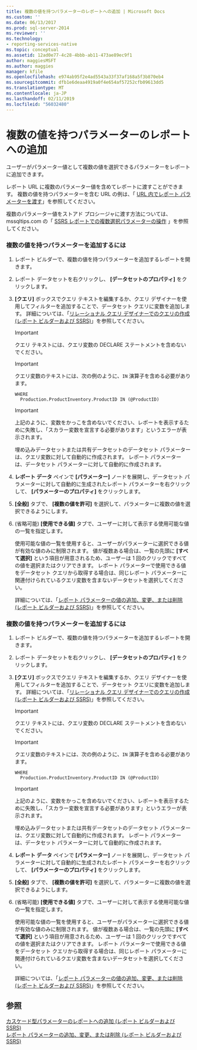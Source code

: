 ```yaml
---
title: 複数の値を持つパラメーターのレポートへの追加 | Microsoft Docs
ms.custom: ''
ms.date: 06/13/2017
ms.prod: sql-server-2014
ms.reviewer: ''
ms.technology:
- reporting-services-native
ms.topic: conceptual
ms.assetid: 12ad0e77-4c28-4bbb-ab11-473ae89ec9f1
author: maggiesMSFT
ms.author: maggies
manager: kfile
ms.openlocfilehash: e974ab95f2e4ad5543a33f37af168a5f3b870eb4
ms.sourcegitcommit: dfb1e6deaa4919a0f4e654af57252cfb09613dd5
ms.translationtype: MT
ms.contentlocale: ja-JP
ms.lasthandoff: 02/11/2019
ms.locfileid: "56032480"
---
```

# <a name="add-a-multi-value-parameter-to-a-report"></a>複数の値を持つパラメーターのレポートへの追加
  ユーザーがパラメーター値として複数の値を選択できるパラメーターをレポートに追加できます。  
  
 レポート URL に複数のパラメーター値を含めてレポートに渡すことができます。 複数の値を持つパラメーターを含む URL の例は、「 [URL 内でレポート パラメーターを渡す](../pass-a-report-parameter-within-a-url.md)」を参照してください。  
  
 複数のパラメーター値をストアド プロシージャに渡す方法については、mssqltips.com の「 [SSRS レポートでの複数選択パラメーターの操作](https://go.microsoft.com/fwlink/?LinkId=321529) 」を参照してください。  
  
### <a name="to-add-a-multi-value-parameter"></a>複数の値を持つパラメーターを追加するには  
  
1.  レポート ビルダーで、複数の値を持つパラメーターを追加するレポートを開きます。  
  
2.  レポート データセットを右クリックし、 **[データセットのプロパティ]** をクリックします。  
  
3.  **[クエリ]** ボックスでクエリ テキストを編集するか、クエリ デザイナーを使用してフィルターを追加することで、データセット クエリに変数を追加します。 詳細については、「[リレーショナル クエリ デザイナーでのクエリの作成 &#40;レポート ビルダーおよび SSRS&#41;](../report-data/build-a-query-in-the-relational-query-designer-report-builder-and-ssrs.md)」を参照してください。  
  
    > [!IMPORTANT]  
    >  クエリ テキストには、クエリ変数の DECLARE ステートメントを含めないでください。  
  
    > [!IMPORTANT]  
    >  クエリ変数のテキストには、次の例のように、`IN` 演算子を含める必要があります。  
  
    ```  
    WHERE  
      Production.ProductInventory.ProductID IN (@ProductID)  
    ```  
  
    > [!IMPORTANT]  
    >  上記のように、変数をかっこを含めないでください、レポートを表示するために失敗し、「スカラー変数を宣言する必要があります」というエラーが表示されます。  
  
     埋め込みデータセットまたは共有データセットのデータセット パラメーターは、クエリ変数に対して自動的に作成されます。 レポート パラメーターは、データセット パラメーターに対して自動的に作成されます。  
  
4.  **レポート データ** ペインで **[パラメーター]** ノードを展開し、データセット パラメーターに対して自動的に生成されたレポート パラメーターを右クリックして、 **[パラメーターのプロパティ]** をクリックします。  
  
5.  **[全般]** タブで、 **[複数の値を許可]** を選択して、パラメーターに複数の値を選択できるようにします。  
  
6.  (省略可能) **[使用できる値]** タブで、ユーザーに対して表示する使用可能な値の一覧を指定します。  
  
     使用可能な値の一覧を使用すると、ユーザーがパラメーターに選択できる値が有効な値のみに制限されます。 値が複数ある場合は、一覧の先頭に **[すべて選択]** という項目が用意されるため、ユーザーは 1 回のクリックですべての値を選択またはクリアできます。 レポート パラメーターで使用できる値をデータセット クエリから取得する場合は、同じレポート パラメーターに関連付けられているクエリ変数を含まないデータセットを選択してください。  
  
     詳細については、「[レポート パラメーターの値の追加、変更、または削除 &#40;レポート ビルダーおよび SSRS&#41;](add-change-or-delete-available-values-for-a-report-parameter.md)」を参照してください。  
  
### <a name="to-add-a-multi-value-parameter"></a>複数の値を持つパラメーターを追加するには  
  
1.  レポート ビルダーで、複数の値を持つパラメーターを追加するレポートを開きます。  
  
2.  レポート データセットを右クリックし、 **[データセットのプロパティ]** をクリックします。  
  
3.  **[クエリ]** ボックスでクエリ テキストを編集するか、クエリ デザイナーを使用してフィルターを追加することで、データセット クエリに変数を追加します。 詳細については、「[リレーショナル クエリ デザイナーでのクエリの作成 &#40;レポート ビルダーおよび SSRS&#41;](../report-data/build-a-query-in-the-relational-query-designer-report-builder-and-ssrs.md)」を参照してください。  
  
    > [!IMPORTANT]  
    >  クエリ テキストには、クエリ変数の DECLARE ステートメントを含めないでください。  
  
    > [!IMPORTANT]  
    >  クエリ変数のテキストには、次の例のように、`IN` 演算子を含める必要があります。  
  
    ```  
    WHERE  
      Production.ProductInventory.ProductID IN (@ProductID)  
    ```  
  
    > [!IMPORTANT]  
    >  上記のように、変数をかっこを含めないでください、レポートを表示するために失敗し、「スカラー変数を宣言する必要があります」というエラーが表示されます。  
  
     埋め込みデータセットまたは共有データセットのデータセット パラメーターは、クエリ変数に対して自動的に作成されます。 レポート パラメーターは、データセット パラメーターに対して自動的に作成されます。  
  
4.  **レポート データ** ペインで **[パラメーター]** ノードを展開し、データセット パラメーターに対して自動的に生成されたレポート パラメーターを右クリックして、 **[パラメーターのプロパティ]** をクリックします。  
  
5.  **[全般]** タブで、 **[複数の値を許可]** を選択して、パラメーターに複数の値を選択できるようにします。  
  
6.  (省略可能) **[使用できる値]** タブで、ユーザーに対して表示する使用可能な値の一覧を指定します。  
  
     使用可能な値の一覧を使用すると、ユーザーがパラメーターに選択できる値が有効な値のみに制限されます。 値が複数ある場合は、一覧の先頭に **[すべて選択]** という項目が用意されるため、ユーザーは 1 回のクリックですべての値を選択またはクリアできます。 レポート パラメーターで使用できる値をデータセット クエリから取得する場合は、同じレポート パラメーターに関連付けられているクエリ変数を含まないデータセットを選択してください。  
  
     詳細については、「[レポート パラメーターの値の追加、変更、または削除 &#40;レポート ビルダーおよび SSRS&#41;](add-change-or-delete-available-values-for-a-report-parameter.md)」を参照してください。  
  
## <a name="see-also"></a>参照  
 [カスケード型パラメーターのレポートへの追加 (レポート ビルダーおよび SSRS)](add-cascading-parameters-to-a-report-report-builder-and-ssrs.md)   
 [レポート パラメーターの追加、変更、または削除 (レポート ビルダーおよび SSRS)](add-change-or-delete-a-report-parameter-report-builder-and-ssrs.md)  
  
  
